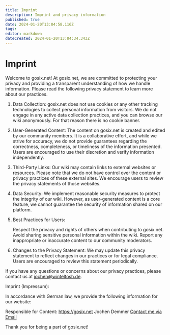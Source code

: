 ```yaml
---
title: Imprint
description: Imprint and privacy information
published: true
date: 2024-01-20T13:04:58.116Z
tags: 
editor: markdown
dateCreated: 2024-01-20T13:04:34.343Z
---
```


# Imprint



Welcome to gosix.net! At gosix.net, we are committed to protecting your privacy and providing a transparent understanding of how we handle information. Please read the following privacy statement to learn more about our practices.

1. Data Collection:
gosix.net does not use cookies or any other tracking technologies to collect personal information from visitors. We do not engage in any active data collection practices, and you can browse our wiki anonymously. For that reason there is no cookie banner.

2. User-Generated Content:
The content on gosix.net is created and edited by our community members. It is a collaborative effort, and while we strive for accuracy, we do not provide guarantees regarding the correctness, completeness, or timeliness of the information presented. Users are encouraged to use their discretion and verify information independently.

3. Third-Party Links:
Our wiki may contain links to external websites or resources. Please note that we do not have control over the content or privacy practices of these external sites. We encourage users to review the privacy statements of those websites.

4. Data Security:
We implement reasonable security measures to protect the integrity of our wiki. However, as user-generated content is a core feature, we cannot guarantee the security of information shared on our platform.

5. Best Practices for Users:

    Respect the privacy and rights of others when contributing to gosix.net.
    Avoid sharing sensitive personal information within the wiki.
    Report any inappropriate or inaccurate content to our community moderators.

6. Changes to the Privacy Statement:
We may update this privacy statement to reflect changes in our practices or for legal compliance. Users are encouraged to review this statement periodically.

If you have any questions or concerns about our privacy practices, please contact us at [jochen@winteltosh.de](mailto:jochen@winteltosh.de).

Imprint (Impressum):

In accordance with German law, we provide the following information for our website:

Responsible for Content:
https://gosix.net
Jochen Demmer
[Contact me via Email](mailto:jochen@winteltosh.de)



Thank you for being a part of gosix.net!
